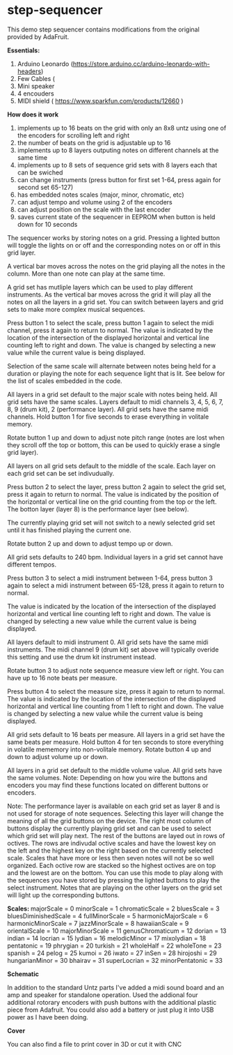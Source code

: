 # step-sequencer


This demo step sequencer contains modifications from the original provided by AdaFruit. 

<b> Essentials:</b>

1. Arduino Leonardo (https://store.arduino.cc/arduino-leonardo-with-headers)
2. Few Cables (
3. Mini speaker
4. 4 encouders
5. MIDI shield ( https://www.sparkfun.com/products/12660 )


<b> How does it work </b>

1. implements up to 16 beats on the grid with only an 8x8 untz using one of the encoders for scrolling left and right
2. the number of beats on the grid is adjustable up to 16
3. implements up to 8 layers outputing notes on different channels at the same time
4. implements up to 8 sets of sequence grid sets with 8 layers each that can be swiched
5. can change instruments (press button for first set 1-64, press again for second set 65-127)
6. has embedded notes scales (major, minor, chromatic, etc)
7. can adjust tempo and volume using 2 of the encoders
8. can adjust position on the scale with the last encoder
9. saves current state of the sequencer in EEPROM when button is held down for 10 seconds

The sequencer works by storing notes on a grid. Pressing a lighted button will toggle the lights on or off and the corresponding notes on or off in this grid layer.

A vertical bar moves across the notes on the grid playing all the notes in the column. More than one note can play at the same time.

A grid set has mutliple layers which can be used to play different instruments. As the vertical bar moves across the grid it will play all the notes on all the layers in a grid set. You can switch between layers and grid sets to make more complex musical sequences.

Press button 1 to select the scale, press button 1 again to select the midi channel, press it again to return to normal. The value is indicated by the location of the intersection of the displayed horizontal and vertical line counting left to right and down. 
The value is changed by selecting a new value while the current value is being displayed.

Selection of the same scale will alternate between notes being held for a duration or playing the note for each sequence light that is lit. See below for the list of scales embedded in the code.

All layers in a grid set default to the major scale with notes being held. All grid sets have the same scales. Layers default to midi channels 3, 4, 5, 6, 7, 8, 9 (drum kit), 2 (performance layer). All grid sets have the same midi channels. Hold button 1 for five seconds to erase everything in volitale memory.

Rotate button 1 up and down to adjust note pitch range (notes are lost when they scroll off the top or bottom, this can be used to quickly erase a single grid layer).

All layers on all grid sets default to the middle of the scale. Each layer on each grid set can be set indivudually.

Press button 2 to select the layer, press button 2 again to select the grid set, press it again to return to normal. The value is indicated by the position of the horizontal or vertical line on the grid counting from the top or the left. The botton layer (layer 8) is the performance layer (see below). 

The currently playing grid set will not switch to a newly selected grid set until it has finished playing the current one.

Rotate button 2 up and down to adjust tempo up or down.

All grid sets defaults to 240 bpm. Individual layers in a grid set cannot have different tempos.

Press button 3 to select a midi instrument between 1-64, press button 3 again to select a midi instrument between 65-128, press it again to return to normal. 

The value is indicated by the location of the intersection of the displayed horizontal and vertical line counting left to right and down. 
The value is changed by selecting a new value while the current value is being displayed.

All layers default to midi instrument 0. All grid sets have the same midi instruments. The midi channel 9 (drum kit) set above will typically overide this setting and use the drum kit instrument instead.

Rotate button 3 to adjust note sequence measure view left or right. You can have up to 16 note beats per measure.

Press button 4 to select the measure size, press it again to return to normal. The value is indicated by the location of the intersection of the displayed horizontal and vertical line counting from 1 left to right and down. The value is changed by selecting a new value while the current value is being displayed.

All grid sets default to 16 beats per measure. All layers in a grid set have the same beats per measure.
Hold button 4 for ten seconds to store everything in volatile mememory into non-volitale memory.
Rotate button 4 up and down to adjust volume up or down.

All layers in a grid set default to the middle volume value. All grid sets have the same volumes.
Note: Depending on how you wire the buttons and encoders you may find these functions located on different buttons or encoders.

Note: The performance layer is available on each grid set as layer 8 and is not used for storage of note sequences. Selecting this layer will change the meaning of all the grid buttons on the device. 
The right most column of buttons display the currently playing grid set and can be used to select which grid set will play next. The rest of the buttons are layed out in rows of octives. 
The rows are indivudal octive scales and have the lowest key on the left and the highest key on the right based on the currently selected scale. 
Scales that have more or less then seven notes will not be so well organized. 
Each octive row are stacked so the highest octives are on top and the lowest are on the bottom. You can use this mode to play along with the sequences you have stored by pressing the lighted buttons to play the select instrument. 
Notes that are playing on the other layers on the grid set will light up the corresponding buttons.

<b>  Scales: </b> 
majorScale = 0 
minorScale = 1 
chromaticScale = 2 
bluesScale = 3 
bluesDiminishedScale = 4 
fullMinorScale = 5 
harmonicMajorScale = 6 
harmonicMinorScale = 7 
jazzMinorScale = 8 
hawaiianScale = 9 
orientalScale = 10 
majorMinorScale = 11 
genusChromaticum = 12 
dorian = 13 
indian = 14 
locrian = 15 
lydian = 16 
melodicMinor = 17 
mixolydian = 18 
pentatonic = 19 
phrygian = 20 
turkish = 21 
wholeHalf = 22 
wholeTone = 23 
spanish = 24 
pelog = 25 
kumoi = 26 
iwato = 27 
inSen = 28 
hirojoshi = 29 
hungarianMinor = 30 
bhairav = 31 
superLocrian = 32 
minorPentatonic = 33

<b> Schematic </b>

In addition to the standard Untz parts I've added a midi sound board and an amp and speaker for standalone operation. Used the addional four additional rotorary encoders with push buttons with the additional plastic piece from Adafruit. You could also add a battery or just plug it into USB power as I have been doing.


<b> Cover </b> 

You can also find a file to print cover in 3D or cut it with CNC









